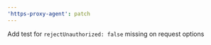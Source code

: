```yaml
---
'https-proxy-agent': patch
---
```


Add test for `rejectUnauthorized: false` missing on request options
